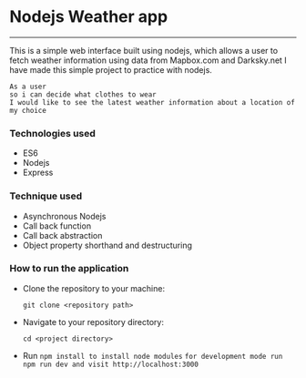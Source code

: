 # Nodejs Weather app
---
This is a simple web interface built using nodejs, which allows a user to fetch weather information using data from Mapbox.com and Darksky.net
I have made this simple project to practice with nodejs.

```
As a user
so i can decide what clothes to wear 
I would like to see the latest weather information about a location of my choice
```

### Technologies used
- ES6
- Nodejs
- Express

### Technique used

- Asynchronous Nodejs
- Call back function
- Call back abstraction
- Object property shorthand and destructuring

### How to run the application

- Clone the repository to your machine:

  `git clone <repository path>`

- Navigate to your repository directory:

  `cd <project directory>`

- Run 
  `npm install to install node modules`
  `for development mode run npm run dev and visit http://localhost:3000`

  
